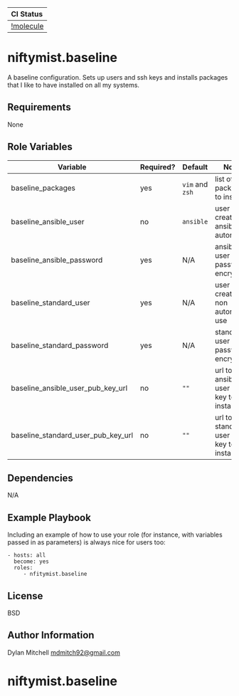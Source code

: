 | CI Status|
|:------|
|[!molecule](https://github.com/NiftyMist/niftymist.baseline/actions/workflows/molecule.yml/badge.svg)|
niftymist.baseline
=========

A baseline configuration.  Sets up users and ssh keys and installs packages that I like to have installed on all my systems.

Requirements
------------

None

Role Variables
--------------

| Variable | Required? | Default | Notes |
|------|------|------|------|
| baseline_packages | yes | `vim` and `zsh` | list of packages to install |
| baseline_ansible_user | no | `ansible` | user to be created for ansible automation |
| baseline_ansible_password | yes | N/A | ansible user password encrypted |
| baseline_standard_user | yes | N/A | user to be created for non automated use |
| baseline_standard_password | yes | N/A | standard user password encrypted |
| baseline_ansible_user_pub_key_url | no | `""` | url to ansible user public key to be installed |
| baseline_standard_user_pub_key_url | no | `""` | url to standard user public key to be installed |

Dependencies
------------

N/A

Example Playbook
----------------

Including an example of how to use your role (for instance, with variables passed in as parameters) is always nice for users too:

    - hosts: all
      become: yes
      roles:
         - nfitymist.baseline

License
-------

BSD

Author Information
------------------

Dylan Mitchell
mdmitch92@gmail.com
# niftymist.baseline
